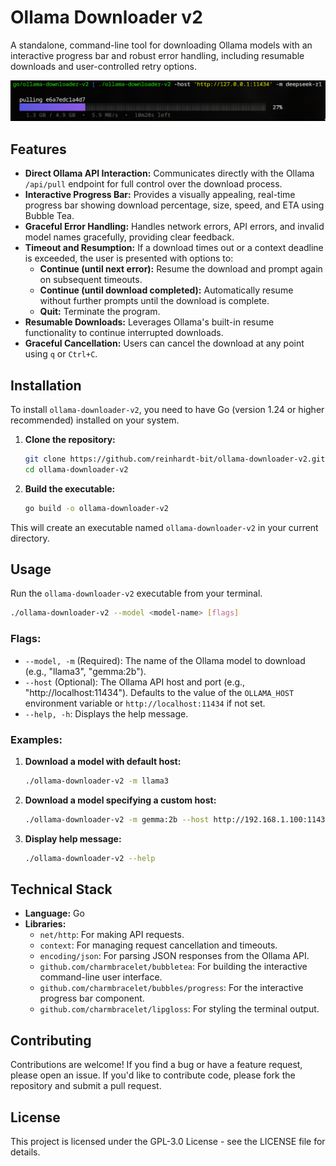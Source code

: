 # Ollama Downloader v2

A standalone, command-line tool for downloading Ollama models with an interactive progress bar and robust error handling, including resumable downloads and user-controlled retry options.

![ollama-downloader-v2 preview](./assets/ollama-downloader-v2.png)

## Features

*   **Direct Ollama API Interaction:** Communicates directly with the Ollama `/api/pull` endpoint for full control over the download process.
*   **Interactive Progress Bar:** Provides a visually appealing, real-time progress bar showing download percentage, size, speed, and ETA using Bubble Tea.
*   **Graceful Error Handling:** Handles network errors, API errors, and invalid model names gracefully, providing clear feedback.
*   **Timeout and Resumption:** If a download times out or a context deadline is exceeded, the user is presented with options to:
    *   **Continue (until next error):** Resume the download and prompt again on subsequent timeouts.
    *   **Continue (until download completed):** Automatically resume without further prompts until the download is complete.
    *   **Quit:** Terminate the program.
*   **Resumable Downloads:** Leverages Ollama's built-in resume functionality to continue interrupted downloads.
*   **Graceful Cancellation:** Users can cancel the download at any point using `q` or `Ctrl+C`.

## Installation

To install `ollama-downloader-v2`, you need to have Go (version 1.24 or higher recommended) installed on your system.

1.  **Clone the repository:**
    ```bash
    git clone https://github.com/reinhardt-bit/ollama-downloader-v2.git
    cd ollama-downloader-v2
    ```

2.  **Build the executable:**
    ```bash
    go build -o ollama-downloader-v2
    ```

This will create an executable named `ollama-downloader-v2` in your current directory.

## Usage

Run the `ollama-downloader-v2` executable from your terminal.

```bash
./ollama-downloader-v2 --model <model-name> [flags]
```

### Flags:

*   `--model, -m` (Required): The name of the Ollama model to download (e.g., "llama3", "gemma:2b").
*   `--host` (Optional): The Ollama API host and port (e.g., "http://localhost:11434"). Defaults to the value of the `OLLAMA_HOST` environment variable or `http://localhost:11434` if not set.
*   `--help, -h`: Displays the help message.

### Examples:

1.  **Download a model with default host:**
    ```bash
    ./ollama-downloader-v2 -m llama3
    ```

2.  **Download a model specifying a custom host:**
    ```bash
    ./ollama-downloader-v2 -m gemma:2b --host http://192.168.1.100:11434
    ```

3.  **Display help message:**
    ```bash
    ./ollama-downloader-v2 --help
    ```

## Technical Stack

*   **Language:** Go
*   **Libraries:**
    *   `net/http`: For making API requests.
    *   `context`: For managing request cancellation and timeouts.
    *   `encoding/json`: For parsing JSON responses from the Ollama API.
    *   `github.com/charmbracelet/bubbletea`: For building the interactive command-line user interface.
    *   `github.com/charmbracelet/bubbles/progress`: For the interactive progress bar component.
    *   `github.com/charmbracelet/lipgloss`: For styling the terminal output.

## Contributing

Contributions are welcome! If you find a bug or have a feature request, please open an issue. If you'd like to contribute code, please fork the repository and submit a pull request.

## License

This project is licensed under the GPL-3.0 License - see the LICENSE file for details.
